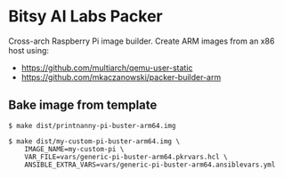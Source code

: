 # Bitsy AI Labs Packer

Cross-arch Raspberry Pi image builder. Create ARM images from an x86 host using:

* https://github.com/multiarch/qemu-user-static
* https://github.com/mkaczanowski/packer-builder-arm


## Bake image from template

```
$ make dist/printnanny-pi-buster-arm64.img

$ make dist/my-custom-pi-buster-arm64.img \
    IMAGE_NAME=my-custom-pi \
    VAR_FILE=vars/generic-pi-buster-arm64.pkrvars.hcl \
    ANSIBLE_EXTRA_VARS=vars/generic-pi-buster-arm64.ansiblevars.yml
```
